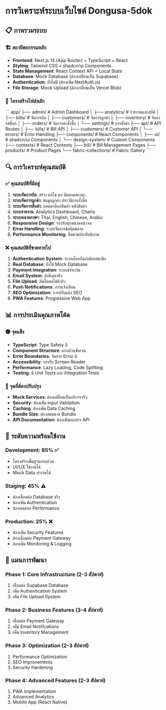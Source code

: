 # การวิเคราะห์ระบบเว็บไซต์ Dongusa-5dok

## 📋 ภาพรวมระบบ

### 🏗️ สถาปัตยกรรมหลัก
- **Frontend**: Next.js 14 (App Router) + TypeScript + React
- **Styling**: Tailwind CSS + shadcn/ui Components
- **State Management**: React Context API + Local State
- **Database**: Mock Database (ต้องเปลี่ยนเป็น Supabase)
- **Authentication**: ยังไม่มี (ต้องเพิ่ม NextAuth.js)
- **File Storage**: Mock Upload (ต้องเปลี่ยนเป็น Vercel Blob)

### 📁 โครงสร้างไฟล์หลัก

\`\`\`
app/
├── admin/                 # Admin Dashboard
│   ├── analytics/        # รายงานและสถิติ
│   ├── bills/           # จัดการบิล
│   ├── customers/       # จัดการลูกค้า
│   ├── inventory/       # จัดการสต็อก
│   ├── orders/          # จัดการคำสั่งซื้อ
│   └── settings/        # การตั้งค่า
├── api/                  # API Routes
│   ├── bills/           # Bill API
│   ├── customers/       # Customer API
│   └── errors/          # Error Handling
├── components/           # React Components
│   ├── ui/              # shadcn/ui Components
│   └── design-system/   # Custom Components
├── contexts/            # React Contexts
├── bill/               # Bill Management Pages
├── products/           # Product Pages
└── fabric-collections/ # Fabric Gallery
\`\`\`

## 🔍 การวิเคราะห์คุณสมบัติ

### ✅ คุณสมบัติที่มีอยู่
1. **ระบบจัดการบิล**: สร้าง แก้ไข ลบ ติดตามสถานะ
2. **ระบบจัดการลูกค้า**: ข้อมูลลูกค้า ประวัติการสั่งซื้อ
3. **ระบบจัดการสินค้า**: แคตตาล็อกสินค้า คลังสินค้า
4. **ระบบรายงาน**: Analytics Dashboard, Charts
5. **ระบบหลายภาษา**: Thai, English, Chinese, Arabic
6. **Responsive Design**: รองรับทุกขนาดหน้าจอ
7. **Error Handling**: ระบบจัดการข้อผิดพลาด
8. **Performance Monitoring**: ติดตามประสิทธิภาพ

### ❌ คุณสมบัติที่ขาดหายไป
1. **Authentication System**: ระบบล็อกอิน/สมัครสมาชิก
2. **Real Database**: ยังใช้ Mock Database
3. **Payment Integration**: ระบบชำระเงิน
4. **Email System**: ส่งอีเมลจริง
5. **File Upload**: อัพโหลดไฟล์จริง
6. **Push Notifications**: การแจ้งเตือน
7. **SEO Optimization**: การปรับแต่ง SEO
8. **PWA Features**: Progressive Web App

## 📊 การประเมินคุณภาพโค้ด

### 🟢 จุดแข็ง
- **TypeScript**: Type Safety ดี
- **Component Structure**: แบ่งส่วนชัดเจน
- **Error Boundaries**: จัดการ Error ดี
- **Accessibility**: รองรับ Screen Reader
- **Performance**: Lazy Loading, Code Splitting
- **Testing**: มี Unit Tests และ Integration Tests

### 🔴 จุดที่ต้องปรับปรุง
- **Mock Services**: ต้องเปลี่ยนเป็นบริการจริง
- **Security**: ต้องเพิ่ม Input Validation
- **Caching**: ต้องเพิ่ม Data Caching
- **Bundle Size**: ต้องลดขนาด Bundle
- **API Documentation**: ต้องเพิ่มเอกสาร API

## 🎯 ระดับความพร้อมใช้งาน

### Development: 85% ✅
- โครงสร้างพื้นฐานครบถ้วน
- UI/UX ใช้งานได้
- Mock Data ทำงานได้

### Staging: 45% ⚠️
- ต้องเชื่อมต่อ Database จริง
- ต้องเพิ่ม Authentication
- ต้องทดสอบ Performance

### Production: 25% ❌
- ต้องเพิ่ม Security Features
- ต้องเชื่อมต่อ Payment Gateway
- ต้องเพิ่ม Monitoring & Logging

## 🚀 แผนการพัฒนา

### Phase 1: Core Infrastructure (2-3 สัปดาห์)
1. เชื่อมต่อ Supabase Database
2. เพิ่ม Authentication System
3. เพิ่ม File Upload System

### Phase 2: Business Features (3-4 สัปดาห์)
1. เชื่อมต่อ Payment Gateway
2. เพิ่ม Email Notifications
3. เพิ่ม Inventory Management

### Phase 3: Optimization (2-3 สัปดาห์)
1. Performance Optimization
2. SEO Improvements
3. Security Hardening

### Phase 4: Advanced Features (2-3 สัปดาห์)
1. PWA Implementation
2. Advanced Analytics
3. Mobile App (React Native)

